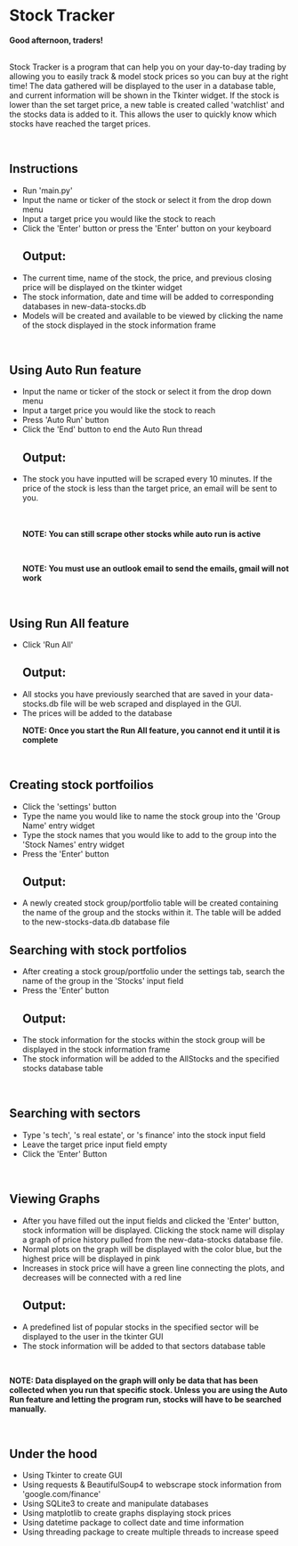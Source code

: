 <h1>Stock Tracker</h1>

<div><b>Good afternoon, traders!</b><div><br>
<p id='intro'>Stock Tracker is a program that can help you on your day-to-day trading by allowing you to easily track & model stock prices so you can buy at the right time! The data gathered will be displayed to the user in a database table, and current information will be shown in the Tkinter widget. If the stock is lower than the set target price, a new table is created called 'watchlist' and the stocks data is added to it. This allows the user to quickly know which stocks have reached the target prices.</p>
</body>
<br>
  
<body>
<div>
  <h2>Instructions</h2>
  <ul>
    <li>Run 'main.py'</li>
    <li>Input the name or ticker of the stock or select it from the drop down menu</li>
    <li>Input a target price you would like the stock to reach</li>
    <li>Click the 'Enter' button or press the 'Enter' button on your keyboard</li>
    <h2>Output:</h2>
    <li>The current time, name of the stock, the price, and previous closing price will be displayed on the tkinter widget</li>
    <li>The stock information, date and time will be added to corresponding databases in new-data-stocks.db</li>
    <li>Models will be created and available to be viewed by clicking the name of the stock displayed in the stock information frame</li>
  </ul>
  </div>
  
  <br>
  
  <div>
  <h2>Using Auto Run feature </h2>
  <ul>
    <li>Input the name or ticker of the stock or select it from the drop down menu</li>
    <li> Input a target price you would like the stock to reach</li>
    <li>Press 'Auto Run' button</li>
    <li>Click the 'End' button to end the Auto Run thread</li>
    <h2>Output:</h2>
    <li>The stock you have inputted will be scraped every 10 minutes. If the price of the stock is less than the target price, an email will be sent to you.</li>
    <br><br>
    <p><b>NOTE: You can still scrape other stocks while auto run is active</b></p>
    <br>
    <p><b>NOTE: You must use an outlook email to send the emails, gmail will not work</b></p>
   </ul>
   </div>
  
  <br>
  
  <div>
  <h2>Using Run All feature </h2>
  <ul>
    <li>Click 'Run All'</li>
    <h2>Output:</h2>
    <li>All stocks you have previously searched that are saved in your data-stocks.db file will be web scraped and displayed in the GUI.</li>
      <li>The prices will be added to the database</li>
    <br<br>
    <p><b>NOTE: Once you start the Run All feature, you cannot end it until it is complete</b></p>
  </ul>
  </div>
  
  <br>
  
  <div>
  <h2>Creating stock portfoilios</h2>
    <ul>
    <li>Click the 'settings' button</li>
    <li>Type the name you would like to name the stock group into the 'Group Name' entry widget</li>
    <li>Type the stock names that you would like to add to the group into the 'Stock Names' entry widget</li>
    <li>Press the 'Enter' button</li>
    <h2>Output:</h2>
      <li>A newly created stock group/portfolio table will be created containing the name of the group and the stocks within it. The table will be added to the new-stocks-data.db database file</li>
      </ul>
      
   <h2> Searching with stock portfolios</h2>
    <ul>
      <li>After creating a stock group/portfolio under the settings tab, search the name of the group in the 'Stocks' input field</li>
      <li>Press the 'Enter' button</li>
      <h2>Output:</h2>
      <li>The stock information for the stocks within the stock group will be displayed in the stock information frame</li>
      <li>The stock information will be added to the AllStocks and the specified stocks database table</li>
    </ul>
    </div>
  
  <br>
  
 <div>
  <h2>Searching with sectors</h2>
  <ul>
    <li>Type 's tech', 's real estate', or 's finance' into the stock input field</li>
    <li>Leave the target price input field empty</li>
    <li>Click the 'Enter' Button</li>
   </ul>
  </div>
  
  <br>
  
  <div>
  <h2>Viewing Graphs</h2>
  <ul>
  <li>After you have filled out the input fields and clicked the 'Enter' button, stock information will be displayed. Clicking the stock name will display a graph of price history pulled from the new-data-stocks database file. </li>
  <li>Normal plots on the graph will be displayed with the color blue, but the highest price will be displayed in pink</li>
  <li>Increases in stock price will have a green line connecting the plots, and decreases will be connected with a red line</li>
  <h2>Output:</h2>
  <li>A predefined list of popular stocks in the specified sector will be displayed to the user in the tkinter GUI</li>
  <li>The stock information will be added to that sectors database table</li>
  </ul>
    <br>
  <p><b>NOTE: Data displayed on the graph will only be data that has been collected when you run that specific stock. Unless you are using the Auto Run feature and letting the program run, stocks will have to be searched manually.</b></p>
  </div>
  
   <br>
  
   <div>
  <h2>Under the hood</h2>
  <ul>
    <li>Using Tkinter to create GUI</li>
    <li>Using requests & BeautifulSoup4 to webscrape stock information from 'google.com/finance'</li>
    <li>Using SQLite3 to create and manipulate databases</li>
    <li>Using matplotlib to create graphs displaying stock prices</li>
    <li>Using datetime package to collect date and time information</li>
    <li>Using threading package to create multiple threads to increase speed</li>
  </ul>
</div>
 </body>

  
 
